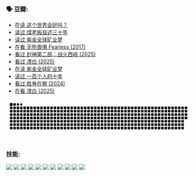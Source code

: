 
### 🗣 豆瓣:

<!-- DOUBAN-ACTIVITIES:START -->
- [在读 这个世界会好吗？](https://www.douban.com/doubanapp/dispatch?uri=%2Fstatus%2F5267653436%2F%3F_spm_id%3DMTM2MDY5MjM4&_i=40392301)
- [读过 煤老板自述三十年](https://www.douban.com/doubanapp/dispatch?uri=%2Fstatus%2F5267651935%2F%3F_spm_id%3DMTM2MDY5MjM4&_i=40392301)
- [读过 紫金全球矿业梦](https://www.douban.com/doubanapp/dispatch?uri=%2Fstatus%2F5267650388%2F%3F_spm_id%3DMTM2MDY5MjM4&_i=40392301)
- [在看 无所畏惧 Fearless‎ (2017)](https://www.douban.com/doubanapp/dispatch?uri=%2Fstatus%2F5162749253%2F%3F_spm_id%3DMTM2MDY5MjM4&_i=40392301)
- [看过 封神第二部：战火西岐‎ (2025)](https://www.douban.com/doubanapp/dispatch?uri=%2Fstatus%2F5120259661%2F%3F_spm_id%3DMTM2MDY5MjM4&_i=40392301)
- [看过 漂白‎ (2025)](https://www.douban.com/doubanapp/dispatch?uri=%2Fstatus%2F5093587010%2F%3F_spm_id%3DMTM2MDY5MjM4&_i=40392301)
- [在读 紫金全球矿业梦](https://www.douban.com/doubanapp/dispatch?uri=%2Fstatus%2F5092185358%2F%3F_spm_id%3DMTM2MDY5MjM4&_i=40392301)
- [读过 一百个人的十年](https://www.douban.com/doubanapp/dispatch?uri=%2Fstatus%2F5092179475%2F%3F_spm_id%3DMTM2MDY5MjM4&_i=40392301)
- [看过 胜券在握‎ (2024)](https://www.douban.com/doubanapp/dispatch?uri=%2Fstatus%2F5001555416%2F%3F_spm_id%3DMTM2MDY5MjM4&_i=40392301)
- [在看 漂白‎ (2025)](https://www.douban.com/doubanapp/dispatch?uri=%2Fstatus%2F4993441402%2F%3F_spm_id%3DMTM2MDY5MjM4&_i=40392301)
<!-- DOUBAN-ACTIVITIES:END -->


![Snake animation](https://raw.githubusercontent.com/w940853815/w940853815/output/github-contribution-grid-snake.svg)
### 技能:

<code><img height="32" src="https://cdn.jsdelivr.net/npm/simple-icons@v5/icons/python.svg"></code>
<code><img height="32" src="https://cdn.jsdelivr.net/npm/simple-icons@v5/icons/javascript.svg"></code>
<code><img height="32" src="https://cdn.jsdelivr.net/npm/simple-icons@v5/icons/django.svg"></code>
<code><img height="32" src="https://cdn.jsdelivr.net/npm/simple-icons@v5/icons/flask.svg"></code>
<code><img height="32" src="https://cdn.jsdelivr.net/npm/simple-icons@v5/icons/vuetify.svg"></code>
<code><img height="32" src="https://cdn.jsdelivr.net/npm/simple-icons@v5/icons/git.svg"></code>
<code><img height="32" src="https://cdn.jsdelivr.net/npm/simple-icons@v5/icons/docker.svg"></code>
<code><img height="32" src="https://cdn.jsdelivr.net/npm/simple-icons@v5/icons/postgresql.svg"></code>
<code><img height="32" src="https://cdn.jsdelivr.net/npm/simple-icons@v5/icons/elasticsearch.svg"></code>
<code><img height="32" src="https://cdn.jsdelivr.net/npm/simple-icons@v5/icons/macos.svg"></code>
<code><img height="32" src="https://cdn.jsdelivr.net/npm/simple-icons@v5/icons/linux.svg"></code>
<!--
**w940853815/w940853815** is a ✨ _special_ ✨ repository because its `README.md` (this file) appears on your GitHub profile.

Here are some ideas to get you started:

- 🔭 I’m currently working on ...
- 🌱 I’m currently learning ...
- 👯 I’m looking to collaborate on ...
- 🤔 I’m looking for help with ...
- 💬 Ask me about ...
- 📫 How to reach me: ...
- 😄 Pronouns: ...
- ⚡ Fun fact: ...
-->
